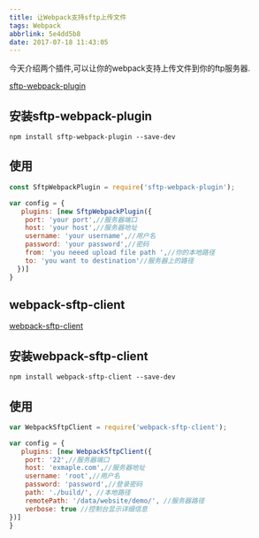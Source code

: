 ```yaml
---
title: 让Webpack支持sftp上传文件
tags: Webpack
abbrlink: 5e4dd5b8
date: 2017-07-18 11:43:05
---
```

今天介绍两个插件,可以让你的webpack支持上传文件到你的ftp服务器.

[sftp-webpack-plugin](https://github.com/iAmHades/sftp-webpack-plugin)

## 安装sftp-webpack-plugin

```
npm install sftp-webpack-plugin --save-dev
```

## 使用

``` javascript
const SftpWebpackPlugin = require('sftp-webpack-plugin');

var config = {
   plugins: [new SftpWebpackPlugin({
    port: 'your port',//服务器端口
    host: 'your host',//服务器地址
    username: 'your username',//用户名
    password: 'your password',//密码
    from: 'you neeed upload file path ',//你的本地路径
    to: 'you want to destination'//服务器上的路径
  })]
}
```


## webpack-sftp-client

[webpack-sftp-client](https://github.com/sqhtiamo/webpack-sftp-client)

## 安装webpack-sftp-client
```
npm install webpack-sftp-client --save-dev
```

## 使用

```javascript
var WebpackSftpClient = require('webpack-sftp-client');

var config = {
   plugins: [new WebpackSftpClient({
    port: '22',//服务器端口
    host: 'exmaple.com',//服务器地址
    username: 'root',//用户名
    password: 'password',//登录密码
    path: './build/', //本地路径
    remotePath: '/data/website/demo/', //服务器路径
    verbose: true //控制台显示详细信息
})]
}

```

